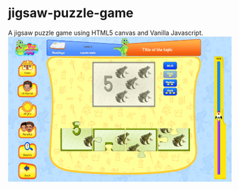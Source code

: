 # jigsaw-puzzle-game
A jigsaw puzzle game using HTML5 canvas and Vanilla Javascript.
![Game Screenshot](https://github.com/AtiqAakash/jigsaw-puzzle-game/blob/main/jigsaw.PNG)
